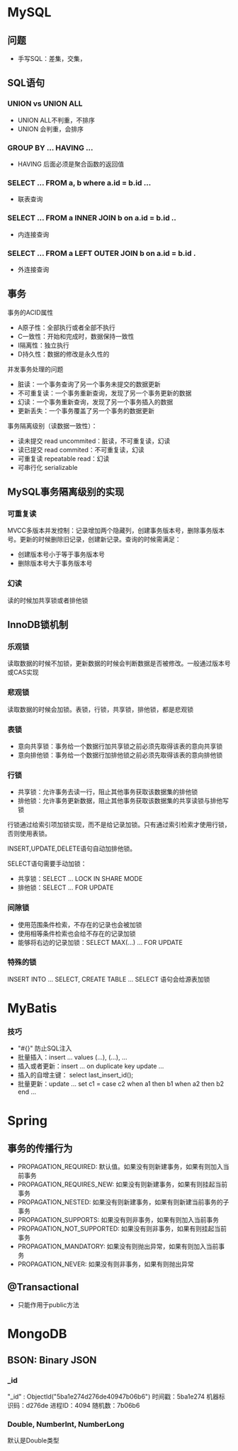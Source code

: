 # MySQL

## 问题
* 手写SQL：差集，交集，

## SQL语句

### UNION vs UNION ALL
* UNION ALL不判重，不排序
* UNION 会判重，会排序

### GROUP BY ... HAVING ...
* HAVING 后面必须是聚合函数的返回值

### SELECT ... FROM a, b where a.id = b.id ...
* 联表查询

### SELECT ... FROM a INNER JOIN b on a.id = b.id ..
* 内连接查询

### SELECT ... FROM a LEFT OUTER JOIN b on a.id = b.id .
* 外连接查询


## 事务
事务的ACID属性
- A原子性：全部执行或者全部不执行
- C一致性：开始和完成时，数据保持一致性
- I隔离性：独立执行
- D持久性：数据的修改是永久性的

并发事务处理的问题
- 脏读：一个事务查询了另一个事务未提交的数据更新
- 不可重复读：一个事务重新查询，发现了另一个事务更新的数据
- 幻读：一个事务重新查询，发现了另一个事务插入的数据
- 更新丢失：一个事务覆盖了另一个事务的数据更新

事务隔离级别（读数据一致性）：
- 读未提交 read uncommited：脏读，不可重复读，幻读
- 读已提交 read commited：不可重复读，幻读
- 可重复读 repeatable read：幻读
- 可串行化 serializable


## MySQL事务隔离级别的实现

### 可重复读
MVCC多版本并发控制：记录增加两个隐藏列，创建事务版本号，删除事务版本号。更新的时候删除旧记录，创建新记录。查询的时候需满足：
* 创建版本号小于等于事务版本号
* 删除版本号大于事务版本号

### 幻读
读的时候加共享锁或者排他锁


## InnoDB锁机制
### 乐观锁
读取数据的时候不加锁，更新数据的时候会判断数据是否被修改。一般通过版本号或CAS实现

### 悲观锁
读取数据的时候会加锁。表锁，行锁，共享锁，排他锁，都是悲观锁

### 表锁
- 意向共享锁：事务给一个数据行加共享锁之前必须先取得该表的意向共享锁
- 意向排他锁：事务给一个数据行加排他锁之前必须先取得该表的意向排他锁

### 行锁
* 共享锁：允许事务去读一行，阻止其他事务获取该数据集的排他锁
* 排他锁：允许事务更新数据，阻止其他事务获取该数据集的共享读锁与排他写锁

行锁通过给索引项加锁实现，而不是给记录加锁。只有通过索引检索才使用行锁，否则使用表锁。

INSERT,UPDATE,DELETE语句自动加排他锁。

SELECT语句需要手动加锁：
- 共享锁：SELECT ... LOCK IN SHARE MODE
- 排他锁：SELECT ... FOR UPDATE

### 间隙锁
* 使用范围条件检索，不存在的记录也会被加锁
* 使用相等条件检索也会给不存在的记录加锁
* 能够将右边的记录加锁：SELECT MAX(...) ... FOR UPDATE

### 特殊的锁
INSERT INTO ... SELECT, CREATE TABLE ... SELECT 语句会给源表加锁


# MyBatis

### 技巧
* "#{}" 防止SQL注入
* 批量插入：insert ... values (...), (...), ...
* 插入或者更新：insert ... on duplicate key update ...
* 插入的自增主键： select last_insert_id();
* 批量更新：update ... set c1 = case c2 when a1 then b1 when a2 then b2 end ...


# Spring

## 事务的传播行为
* PROPAGATION_REQUIRED: 默认值。如果没有则新建事务，如果有则加入当前事务
* PROPAGATION_REQUIRES_NEW: 如果没有则新建事务，如果有则挂起当前事务
* PROPAGATION_NESTED: 如果没有则新建事务，如果有则新建当前事务的子事务
* PROPAGATION_SUPPORTS: 如果没有则非事务，如果有则加入当前事务
* PROPAGATION_NOT_SUPPORTED: 如果没有则非事务，如果有则挂起当前事务
* PROPAGATION_MANDATORY: 如果没有则抛出异常，如果有则加入当前事务
* PROPAGATION_NEVER: 如果没有则非事务，如果有则抛出异常

## @Transactional
* 只能作用于public方法

# MongoDB

## BSON: Binary JSON

### _id
"_id" : ObjectId("5ba1e274d276de40947b06b6")
时间戳：5ba1e274
机器标识码：d276de
进程ID：4094
随机数：7b06b6

### Double, NumberInt, NumberLong
默认是Double类型